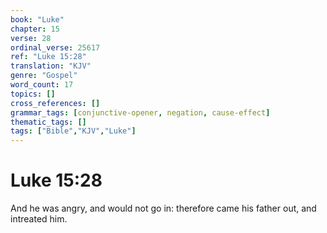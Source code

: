 ```yaml
---
book: "Luke"
chapter: 15
verse: 28
ordinal_verse: 25617
ref: "Luke 15:28"
translation: "KJV"
genre: "Gospel"
word_count: 17
topics: []
cross_references: []
grammar_tags: [conjunctive-opener, negation, cause-effect]
thematic_tags: []
tags: ["Bible","KJV","Luke"]
---
```


# Luke 15:28

And he was angry, and would not go in: therefore came his father out, and intreated him.
